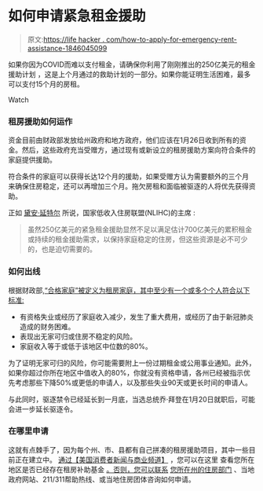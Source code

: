 # 如何申请紧急租金援助

> 原文:[https://life hacker . com/how-to-apply-for-emergency-rent-assistance-1846045099](https://lifehacker.com/how-to-apply-for-emergency-rent-assistance-1846045099)

如果你因为COVID而难以支付租金，请确保你利用了刚刚推出的250亿美元的租金援助计划 ，这是上个月通过的救助计划的一部分。如果你能证明生活困难，最多可以支付15个月的房租。

Watch

### **租房援助如何运作**

资金目前由财政部发放给州政府和地方政府，他们应该在1月26日收到所有的资金。然后，这些政府充当受赠方，通过现有或新设立的租房援助方案向符合条件的家庭提供援助。

符合条件的家庭可以获得长达12个月的援助，如果受赠方认为需要额外的三个月来确保住房稳定，还可以再增加三个月。拖欠房租和面临被驱逐的人将优先获得资助。

正如 [黛安·延特尔](https://nlihc.org/news/statement-nlihc-president-and-ceo-diane-yentel-covid-relief-bill-and-emergency-relief-renters) 所说，国家低收入住房联盟(NLIHC)的主席 :

> 虽然250亿美元的紧急租金援助显然不足以满足估计700亿美元的累积租金或持续的租金援助需求，以保持家庭稳定的住房，但这些资源是必不可少的，也是迫切需要的。

### **如何出线**

根据财政部[,“合格家庭”被定义为租房家庭，其中至少有一个或多个个人符合以下标准:](https://home.treasury.gov/policy-issues/cares/emergency-rental-assistance-program) 

*   有资格失业或经历了家庭收入减少，发生了重大费用，或经历了由于新冠肺炎造成的财务困难。
*   表现出无家可归或住房不稳定的风险。
*   家庭收入等于或低于该地区中位数的80%。

为了证明无家可归的风险，你可能需要附上一份过期租金或公用事业通知。此外，如果你超过你所在地区中值收入的80%，你就没有资格申请，各州已经被指示优先考虑那些下降50%或更低的申请人，以及那些失业90天或更长时间的申请人。

与此同时，驱逐禁令已经延长到一月底，当选总统乔·拜登在1月20日就职后，可能会进一步延长驱逐令。

### **在哪里申请**

这就有点棘手了，因为每个州、市、县都有自己拼凑的租房援助项目，其中一些目前正在建立中。 [通过【美国消费者新闻与商业频道】](https://www.cnbc.com/2021/01/07/congress-approves-25-billion-in-rental-assistance-heres-how-to-apply-.html) ，您可以在这里 查看您所在地区是否已经存在租房补助基金 [。否则，您可以联系](https://docs.google.com/spreadsheets/d/1hLfybfo9NydIptQu5wghUpKXecimh3gaoqT7LU1JGc8/edit#gid=79194074) [您所在州的住房部门](https://www.hud.gov/states) 、当地政府网站、211/311帮助热线、或当地住房团体咨询如何申请。